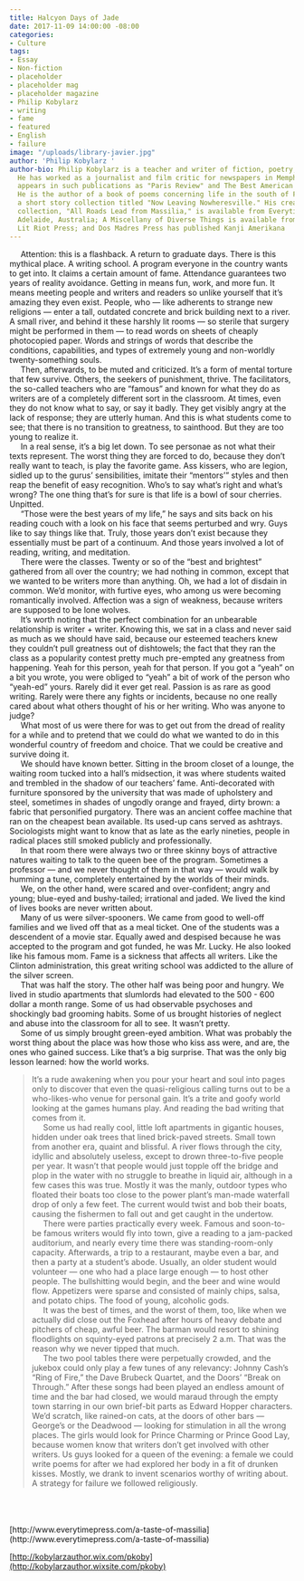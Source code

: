 ```yaml
---
title: Halcyon Days of Jade
date: 2017-11-09 14:00:00 -08:00
categories:
- Culture
tags:
- Essay
- Non-fiction
- placeholder
- placeholder mag
- placeholder magazine
- Philip Kobylarz
- writing
- fame
- featured
- English
- failure
image: "/uploads/library-javier.jpg"
author: 'Philip Kobylarz '
author-bio: Philip Kobylarz is a teacher and writer of fiction, poetry, and essays.
  He has worked as a journalist and film critic for newspapers in Memphis. His work
  appears in such publications as "Paris Review" and The Best American Poetry series.
  He is the author of a book of poems concerning life in the south of France, and
  a short story collection titled "Now Leaving Nowheresville." His creative non-fiction
  collection, "All Roads Lead from Massilia," is available from Everytime Press of
  Adelaide, Australia; A Miscellany of Diverse Things is available from Brooklyn's
  Lit Riot Press; and Dos Madres Press has published Kanji Amerikana
---
```


&nbsp;&nbsp;&nbsp;&nbsp;&nbsp;Attention: this is a flashback. A return to graduate days. There is this mythical place. A writing school. A program everyone in the country wants to get into. It claims a certain amount of fame. Attendance guarantees two years of reality avoidance. Getting in means fun, work, and more fun. It means meeting people and writers and readers so unlike yourself that it’s amazing they even exist. People, who — like adherents to strange new religions — enter a tall, outdated concrete and brick building next to a river. A small river, and behind it these harshly lit rooms — so sterile that surgery might be performed in them — to read words on sheets of cheaply photocopied paper. Words and strings of words that describe the conditions, capabilities, and types of extremely young and non-worldly twenty-something souls.<br>
&nbsp;&nbsp;&nbsp;&nbsp;&nbsp;Then, afterwards, to be muted and criticized. It’s a form of mental torture that few survive. Others, the seekers of punishment, thrive. The facilitators, the so-called teachers who are “famous” and known for what they do as writers are of a completely different sort in the classroom. At times, even they do not know what to say, or say it badly. They get visibly angry at the lack of response; they are utterly human. And this is what students come to see; that there is no transition to greatness, to sainthood. But they are too young to realize it.<br>
&nbsp;&nbsp;&nbsp;&nbsp;&nbsp;In a real sense, it’s a big let down. To see personae as not what their texts represent. The worst thing they are forced to do, because they don’t really want to teach, is play the favorite game. Ass kissers, who are legion, sidled up to the gurus’ sensibilities, imitate their “mentors’” styles and then reap the benefit of easy recognition. Who’s to say what’s right and what’s wrong? The one thing that’s for sure is that life is a bowl of sour cherries. Unpitted.<br>
&nbsp;&nbsp;&nbsp;&nbsp;&nbsp;“Those were the best years of my life,” he says and sits back on his reading couch with a look on his face that seems perturbed and wry. Guys like to say things like that. Truly, those years don’t exist because they essentially must be part of a continuum. And those years involved a lot of reading, writing, and meditation.<br>
&nbsp;&nbsp;&nbsp;&nbsp;&nbsp;There were the classes. Twenty or so of the “best and brightest” gathered from all over the country; we had nothing in common, except that we wanted to be writers more than anything. Oh, we had a lot of disdain in common. We’d monitor, with furtive eyes, who among us were becoming romantically involved. Affection was a sign of weakness, because writers are supposed to be lone wolves.<br>
&nbsp;&nbsp;&nbsp;&nbsp;&nbsp;It’s worth noting that the perfect combination for an unbearable relationship is writer + writer. Knowing this, we sat in a class and never said as much as we should have said, because our esteemed teachers knew they couldn’t pull greatness out of dishtowels; the fact that they ran the class as a popularity contest pretty much pre-empted any greatness from happening. Yeah for this person, yeah for that person. If you got a “yeah” on a bit you wrote, you were obliged to “yeah” a bit of work of the person who “yeah-ed” yours. Rarely did it ever get real. Passion is as rare as good writing. Rarely were there any fights or incidents, because no one really cared about what others thought of his or her writing. Who was anyone to judge?<br>
&nbsp;&nbsp;&nbsp;&nbsp;&nbsp;What most of us were there for was to get out from the dread of reality for a while and to pretend that we could do what we wanted to do in this wonderful country of freedom and choice. That we could be creative and survive doing it.<br>
&nbsp;&nbsp;&nbsp;&nbsp;&nbsp;We should have known better. Sitting in the broom closet of a lounge, the waiting room tucked into a hall’s midsection, it was where students waited and trembled in the shadow of our teachers’ fame. Anti-decorated with furniture sponsored by the university that was made of upholstery and steel, sometimes in shades of ungodly orange and frayed, dirty brown: a fabric that personified purgatory. There was an ancient coffee machine that ran on the cheapest bean available. Its used-up cans served as ashtrays. Sociologists might want to know that as late as the early nineties, people in radical places still smoked publicly and professionally.<br>
&nbsp;&nbsp;&nbsp;&nbsp;&nbsp;In that room there were always two or three skinny boys of attractive natures waiting to talk to the queen bee of the program. Sometimes a professor — and we never thought of them in that way — would walk by humming a tune, completely entertained by the worlds of their minds.<br>
&nbsp;&nbsp;&nbsp;&nbsp;&nbsp;We, on the other hand, were scared and over-confident; angry and young; blue-eyed and bushy-tailed; irrational and jaded. We lived the kind of lives books are never written about.<br>
&nbsp;&nbsp;&nbsp;&nbsp;&nbsp;Many of us were silver-spooners. We came from good to well-off families and we lived off that as a meal ticket. One of the students was a descendent of a movie star. Equally awed and despised because he was accepted to the program and got funded, he was Mr. Lucky. He also looked like his famous mom. Fame is a sickness that affects all writers. Like the Clinton administration, this great writing school was addicted to the allure of the silver screen.<br>
&nbsp;&nbsp;&nbsp;&nbsp;&nbsp;That was half the story. The other half was being poor and hungry. We lived in studio apartments that slumlords had elevated to the 500 - 600 dollar a month range. Some of us had observable psychoses and shockingly bad grooming habits. Some of us brought histories of neglect and abuse into the classroom for all to see. It wasn’t pretty.<br>
&nbsp;&nbsp;&nbsp;&nbsp;&nbsp;Some of us simply brought green-eyed ambition. What was probably the worst thing about the place was how those who kiss ass were, and are, the ones who gained success. Like that’s a big surprise. That was the only big lesson learned: how the world works. 
>It’s a rude awakening when you pour your heart and soul into pages only to discover that even the quasi-religious calling turns out to be a who-likes-who venue for personal gain. 
It’s a trite and goofy world looking at the games humans play. And reading the bad writing that comes from it.<br>
&nbsp;&nbsp;&nbsp;&nbsp;&nbsp;Some us had really cool, little loft apartments in gigantic houses, hidden under oak trees that lined brick-paved streets. Small town from another era, quaint and blissful. A river flows through the city, idyllic and absolutely useless, except to drown three-to-five people per year. It wasn’t that people would just topple off the bridge and plop in the water with no struggle to breathe in liquid air, although in a few cases this was true. Mostly it was the manly, outdoor types who floated their boats too close to the power plant’s man-made waterfall drop of only a few feet. The current would twist and bob their boats, causing the fishermen to fall out and get caught in the undertow.<br>
&nbsp;&nbsp;&nbsp;&nbsp;&nbsp;There were parties practically every week. Famous and soon-to-be famous writers would fly into town, give a reading to a jam-packed auditorium, and nearly every time there was standing-room-only capacity. Afterwards, a trip to a restaurant, maybe even a bar, and then a party at a student’s abode. Usually, an older student would volunteer — one who had a place large enough — to host other people. The bullshitting would begin, and the beer and wine would flow. Appetizers were sparse and consisted of mainly chips, salsa, and potato chips. The food of young, alcoholic gods.<br>
&nbsp;&nbsp;&nbsp;&nbsp;&nbsp;It was the best of times, and the worst of them, too, like when we actually did close out the Foxhead after hours of heavy debate and pitchers of cheap, awful beer. The barman would resort to shining floodlights on squinty-eyed patrons at precisely 2 a.m. That was the reason why we never tipped that much.<br>
&nbsp;&nbsp;&nbsp;&nbsp;&nbsp;The two pool tables there were perpetually crowded, and the jukebox could only play a few tunes of any relevancy: Johnny Cash’s “Ring of Fire,” the Dave Brubeck Quartet, and the Doors’ “Break on Through.” After these songs had been played an endless amount of time and the bar had closed, we would maraud through the empty town starring in our own brief-bit parts as Edward Hopper characters. We’d scratch, like rained-on cats, at the doors of other bars — George’s or the Deadwood — looking for stimulation in all the wrong places. The girls would look for Prince Charming or Prince Good Lay, because women know that writers don’t get involved with other writers. Us guys looked for a queen of the evening: a female we could write poems for after we had explored her body in a fit of drunken kisses. Mostly, we drank to invent scenarios worthy of writing about. A strategy for failure we followed religiously.<br>
<br>
<br>
<br>
[http://www.everytimepress.com/a-taste-of-massilia](http://www.everytimepress.com/a-taste-of-massilia)

[http://kobylarzauthor.wix.com/pkoby](http://kobylarzauthor.wixsite.com/pkoby)
